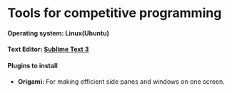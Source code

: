 <h1>Tools for competitive programming</h1>
<h4> Operating system: Linux(Ubuntu) </h4>
<h4> Text Editor: <a href = "http://tipsonubuntu.com/2017/05/30/install-sublime-text-3-ubuntu-16-04-official-way/" > Sublime Text 3</a> </h4>
<h4> Plugins to install </h4>
<ul>
  <li> <b>Origami:</b> For making efficient side panes and windows on one screen. </li>
</ul>
